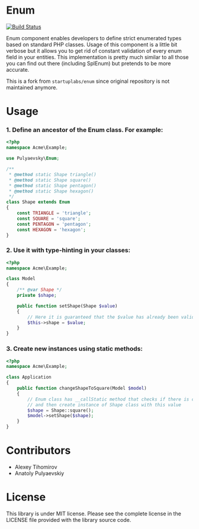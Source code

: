 Enum
==========================

[![Build Status](https://travis-ci.org/pulyaevsky/Enum.svg?branch=master)](https://travis-ci.org/pulyaevsky/Enum)

Enum component enables developers to define strict enumerated types based on standard PHP classes.
Usage of this component is a little bit verbose but it allows you to get rid of constant validation of every enum field in your entities.
This implementation is pretty much similar to all those you can find out there (including SplEnum) but pretends to be more accurate.

This is a fork from `startuplabs/enum` since original repository is not maintained anymore. 

Usage
=====

### 1. Define an ancestor of the Enum class. For example:

```php
<?php
namespace Acme\Example;

use Pulyaevsky\Enum;

/**
 * @method static Shape triangle()
 * @method static Shape square()
 * @method static Shape pentagon()
 * @method static Shape hexagon()
 */
class Shape extends Enum 
{
    const TRIANGLE = 'triangle';
    const SQUARE = 'square';
    const PENTAGON = 'pentagon';
    const HEXAGON = 'hexagon';
}
```

### 2. Use it with type-hinting in your classes:

```php
<?php
namespace Acme\Example;

class Model 
{
    /** @var Shape */
    private $shape;

    public function setShape(Shape $value)
    {
        // Here it is guaranteed that the $value has already been validated
        $this->shape = $value;
    }
}
```

### 3. Create new instances using static methods:

```php
<?php
namespace Acme\Example;

class Application 
{
    public function changeShapeToSquare(Model $model)
    {
        // Enum class has __callStatic method that checks if there is constant with name of called function
        // and then create instance of Shape class with this value
        $shape = Shape::square();
        $model->setShape($shape);
    }
}
```

Contributors
============

* Alexey Tihomirov
* Anatoly Pulyaevskiy

License
=======

This library is under MIT license. Please see the complete license in the LICENSE file provided with the library source code.
